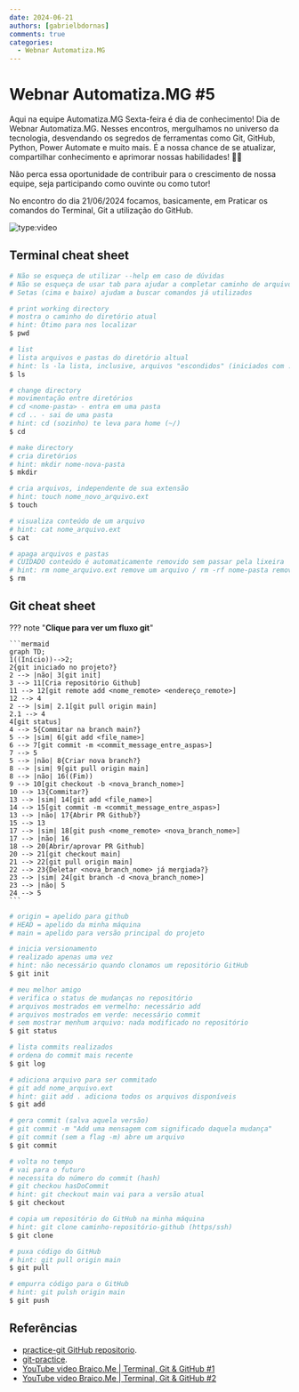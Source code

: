 ```yaml
---
date: 2024-06-21
authors: [gabrielbdornas]
comments: true
categories:
  - Webnar Automatiza.MG
---
```


# Webnar Automatiza.MG #5

Aqui na equipe Automatiza.MG Sexta-feira é dia de conhecimento!
Dia de Webnar Automatiza.MG.
Nesses encontros, mergulhamos no universo da tecnologia, desvendando os segredos de ferramentas como Git, GitHub, Python, Power Automate e muito mais.
É a nossa chance de se atualizar, compartilhar conhecimento e aprimorar nossas habilidades! :rocket::rocket:

<!-- more -->

Não perca essa oportunidade de contribuir para o crescimento de nossa equipe, seja participando como ouvinte ou como tutor!

No encontro do dia 21/06/2024 focamos, basicamente, em Praticar os comandos do Terminal, Git a utilização do GitHub.

![type:video](https://www.youtube.com/embed/FmKzT5Lr_kg)

## Terminal cheat sheet

```sh
# Não se esqueça de utilizar --help em caso de dúvidas
# Não se esqueça de usar tab para ajudar a completar caminho de arquivos/pastas
# Setas (cima e baixo) ajudam a buscar comandos já utilizados

# print working directory
# mostra o caminho do diretório atual
# hint: Ótimo para nos localizar
$ pwd

# list
# lista arquivos e pastas do diretório altual
# hint: ls -la lista, inclusive, arquivos "escondidos" (iniciados com .)
$ ls

# change directory
# movimentação entre diretórios
# cd <nome-pasta> - entra em uma pasta
# cd .. - sai de uma pasta
# hint: cd (sozinho) te leva para home (~/)
$ cd

# make directory
# cria diretórios
# hint: mkdir nome-nova-pasta
$ mkdir

# cria arquivos, independente de sua extensão
# hint: touch nome_novo_arquivo.ext
$ touch

# visualiza conteúdo de um arquivo
# hint: cat nome_arquivo.ext
$ cat

# apaga arquivos e pastas
# CUIDADO conteúdo é automaticamente removido sem passar pela lixeira
# hint: rm nome_arquivo.ext remove um arquivo / rm -rf nome-pasta remove uma pasta
$ rm
```

## Git cheat sheet

??? note "**Clique para ver um fluxo git**"

    ```mermaid
    graph TD;
    1((Início))-->2;
    2{git iniciado no projeto?}
    2 --> |não| 3[git init]
    3 --> 11[Cria repositório Github]
    11 --> 12[git remote add <nome_remote> <endereço_remote>]
    12 --> 4
    2 --> |sim| 2.1[git pull origin main]
    2.1 --> 4
    4[git status]
    4 --> 5{Commitar na branch main?}
    5 --> |sim| 6[git add <file_name>]
    6 --> 7[git commit -m <commit_message_entre_aspas>]
    7 --> 5
    5 --> |não| 8{Criar nova branch?}
    8 --> |sim| 9[git pull origin main]
    8 --> |não| 16((Fim))
    9 --> 10[git checkout -b <nova_branch_nome>]
    10 --> 13{Commitar?}
    13 --> |sim| 14[git add <file_name>]
    14 --> 15[git commit -m <commit_message_entre_aspas>]
    13 --> |não| 17{Abrir PR Github?}
    15 --> 13
    17 --> |sim| 18[git push <nome_remote> <nova_branch_nome>]
    17 --> |não| 16
    18 --> 20[Abrir/aprovar PR Github]
    20 --> 21[git checkout main]
    21 --> 22[git pull origin main]
    22 --> 23{Deletar <nova_branch_nome> já mergiada?}
    23 --> |sim| 24[git branch -d <nova_branch_nome>]
    23 --> |não| 5
    24 --> 5
    ```

```sh
# origin = apelido para github
# HEAD = apelido da minha máquina
# main = apelido para versão principal do projeto

# inicia versionamento
# realizado apenas uma vez
# hint: não necessário quando clonamos um repositório GitHub
$ git init

# meu melhor amigo
# verifica o status de mudanças no repositório
# arquivos mostrados em vermelho: necessário add
# arquivos mostrados em verde: necessário commit
# sem mostrar menhum arquivo: nada modificado no repositório
$ git status

# lista commits realizados
# ordena do commit mais recente
$ git log

# adiciona arquivo para ser commitado
# git add nome_arquivo.ext
# hint: giit add . adiciona todos os arquivos disponíveis
$ git add

# gera commit (salva aquela versão)
# git commit -m "Add uma mensagem com significado daquela mudança"
# git commit (sem a flag -m) abre um arquivo
$ git commit

# volta no tempo
# vai para o futuro
# necessita do número do commit (hash)
# git checkou hasDoCommit
# hint: git checkout main vai para a versão atual
$ git checkout

# copia um repositório do GitHub na minha máquina
# hint: git clone caminho-repositório-github (https/ssh)
$ git clone

# puxa código do GitHub
# hint: git pull origin main
$ git pull

# empurra código para o GitHub
# hint: git pulsh origin main
$ git push
```

## Referências

- [practice-git GitHub repositorio](https://github.com/grayghostvisuals/practice-git).
- [git-practice](https://github.com/PIC16B/git-practice).
- [YouTube video Braico.Me | Terminal, Git & GitHub #1](https://youtu.be/bKJtCLuAp_g)
- [YouTube video Braico.Me | Terminal, Git & GitHub #2](https://youtu.be/_EmJhGWEEL0)
